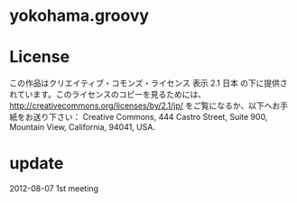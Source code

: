 # yokohama.groovy

# License

この作品はクリエイティブ・コモンズ・ライセンス 表示 2.1 日本 の下に提供されています。このライセンスのコピーを見るためには、http://creativecommons.org/licenses/by/2.1/jp/ をご覧になるか、以下へお手紙をお送り下さい：  Creative Commons, 444 Castro Street, Suite 900, Mountain View, California, 94041, USA.

# update

2012-08-07 1st meeting
